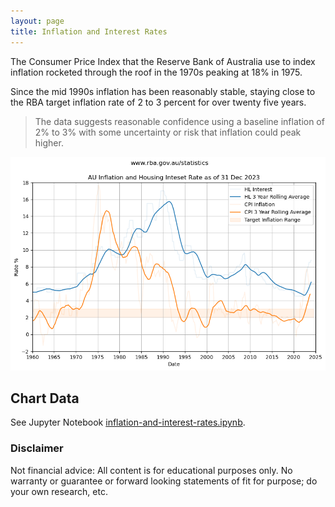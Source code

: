 ```yaml
---
layout: page
title: Inflation and Interest Rates
---
```

The Consumer Price Index that the Reserve Bank of Australia use to index inflation rocketed through the roof in the 1970s peaking at 18% in 1975. 

Since the mid 1990s inflation has been reasonably stable, staying close to the RBA target inflation rate of 2 to 3 percent for over twenty five years.

> The data suggests reasonable confidence using a baseline inflation of 2% to 3% with some uncertainty or risk that inflation could peak higher.

![](images/inflation-and-interest-rates.png)

## Chart Data

See Jupyter Notebook [inflation-and-interest-rates.ipynb](https://github.com/mikejonestechno/investment-analytics/blob/main/notebooks/inflation-and-interest-rates.ipynb).

### Disclaimer

Not financial advice: All content is for educational purposes only. No warranty or guarantee or forward looking statements of fit for purpose; do your own research, etc.